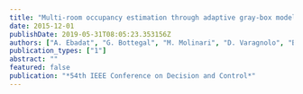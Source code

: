 ```yaml
---
title: "Multi-room occupancy estimation through adaptive gray-box models"
date: 2015-12-01
publishDate: 2019-05-31T08:05:23.353156Z
authors: ["A. Ebadat", "G. Bottegal", "M. Molinari", "D. Varagnolo", "B. Wahlberg", "H. Hjalmarsson", "K. H. Johansson"]
publication_types: ["1"]
abstract: ""
featured: false
publication: "*54th IEEE Conference on Decision and Control*"
---
```


